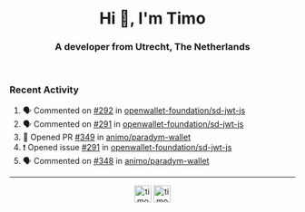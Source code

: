 <h1 align="center">Hi 👋, I'm Timo</h1>
<h3 align="center">A developer from Utrecht, The Netherlands</h3>
<br/>
<!-- https://github.com/rahuldkjain/github-profile-readme-generator --!>

<!--  <p align="left"><img src="https://github-readme-stats.vercel.app/api?username=timoglastra&show_icons=true&count_private=true&" alt="timoglastra" /></p> --!>

<!--
Github language stats
<p align="left"><img src="https://github-readme-stats.vercel.app/api/top-langs/?username=timoglastra&layout=compact" alt="timoglastra" /><p>
-->

<!-- Codestats language stats -->
<!-- <p align="left"><img src="https://codestats-readme.vercel.app/api/top-langs/?username=timoglastra&layout=compact&language_count=12" alt="timoglastra" /><p>    --!>
  
<h3>Recent Activity</h3>

<!--START_SECTION:activity-->
1. 🗣 Commented on [#292](https://github.com/openwallet-foundation/sd-jwt-js/pull/292#issuecomment-2995033501) in [openwallet-foundation/sd-jwt-js](https://github.com/openwallet-foundation/sd-jwt-js)
2. 🗣 Commented on [#291](https://github.com/openwallet-foundation/sd-jwt-js/issues/291#issuecomment-2994135766) in [openwallet-foundation/sd-jwt-js](https://github.com/openwallet-foundation/sd-jwt-js)
3. 💪 Opened PR [#349](https://github.com/animo/paradym-wallet/pull/349) in [animo/paradym-wallet](https://github.com/animo/paradym-wallet)
4. ❗ Opened issue [#291](https://github.com/openwallet-foundation/sd-jwt-js/issues/291) in [openwallet-foundation/sd-jwt-js](https://github.com/openwallet-foundation/sd-jwt-js)
5. 🗣 Commented on [#348](https://github.com/animo/paradym-wallet/pull/348#issuecomment-2987680529) in [animo/paradym-wallet](https://github.com/animo/paradym-wallet)
<!--END_SECTION:activity-->

---

<p align="center">
<a href="https://twitter.com/timoglastra" target="blank"><img align="center" src="https://cdn.jsdelivr.net/npm/simple-icons@3.0.1/icons/twitter.svg" alt="timoglastra" height="30" width="30" /></a>
<a href="https://linkedin.com/in/timoglastra" target="blank"><img align="center" src="https://cdn.jsdelivr.net/npm/simple-icons@3.0.1/icons/linkedin.svg" alt="timoglastra" height="30" width="30" /></a>
</p>



